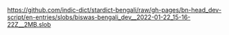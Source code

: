 https://github.com/indic-dict/stardict-bengali/raw/gh-pages/bn-head_dev-script/en-entries/slobs/biswas-bengali_dev__2022-01-22_15-16-22Z__2MB.slob  
